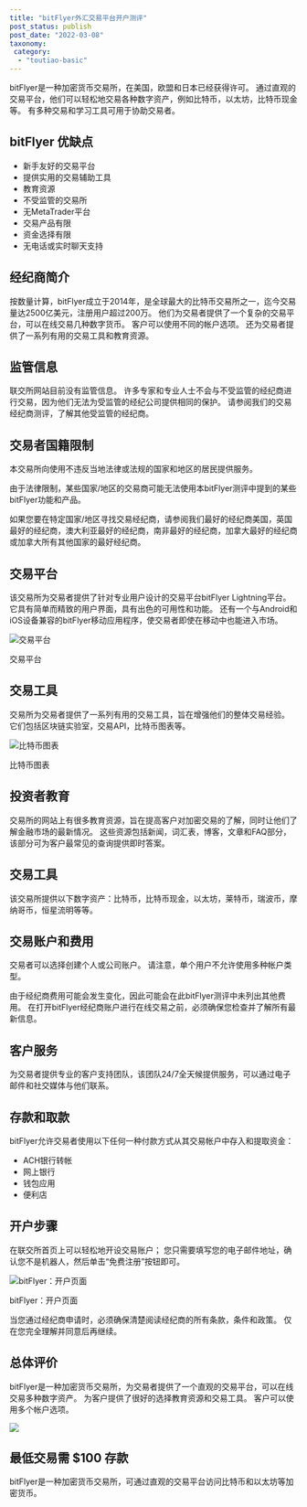 ```yaml
---
title: "bitFlyer外汇交易平台开户测评"
post_status: publish
post_date: "2022-03-08"
taxonomy:
 category: 
  - "toutiao-basic"
---
```


bitFlyer是一种加密货币交易所，在美国，欧盟和日本已经获得许可。 通过直观的交易平台，他们可以轻松地交易各种数字资产，例如比特币，以太坊，比特币现金等。 有多种交易和学习工具可用于协助交易者。

## bitFlyer 优缺点
- 新手友好的交易平台
- 提供实用的交易辅助工具
- 教育资源
- 不受监管的交易所
- 无MetaTrader平台
- 交易产品有限
- 资金选择有限
- 无电话或实时聊天支持


## 经纪商简介

按数量计算，bitFlyer成立于2014年，是全球最大的比特币交易所之一，迄今交易量达2500亿美元，注册用户超过200万。 他们为交易者提供了一个复杂的交易平台，可以在线交易几种数字货币。 客户可以使用不同的帐户选项。 还为交易者提供了一系列有用的交易工具和教育资源。

## 监管信息

联交所网站目前没有监管信息。 许多专家和专业人士不会与不受监管的经纪商进行交易，因为他们无法为受监管的经纪公司提供相同的保护。 请参阅我们的交易经纪商测评，了解其他受监管的经纪商。

## 交易者国籍限制

本交易所向使用不违反当地法律或法规的国家和地区的居民提供服务。

由于法律限制，某些国家/地区的交易商可能无法使用本bitFlyer测评中提到的某些bitFlyer功能和产品。

如果您要在特定国家/地区寻找交易经纪商，请参阅我们最好的经纪商美国，英国最好的经纪商，澳大利亚最好的经纪商，南非最好的经纪商，加拿大最好的经纪商或加拿大所有其他国家的最好经纪商。

## 交易平台

该交易所为交易者提供了针对专业用户设计的交易平台bitFlyer Lightning平台。 它具有简单而精致的用户界面，具有出色的可用性和功能。 还有一个与Android和iOS设备兼容的bitFlyer移动应用程序，使交易者即使在移动中也能进入市场。

![交易平台](https://cdn.fendou.la/funstoutiao/2020/11/bitFlyer-Review-Trading-Platform.jpg "交易平台")

交易平台

## 交易工具

交易所为交易者提供了一系列有用的交易工具，旨在增强他们的整体交易经验。 它们包括区块链实验室，交易API，比特币图表等。

![比特币图表](https://cdn.fendou.la/funstoutiao/2020/11/bitFlyer-Review-Bitcoin-Charts.jpg "比特币图表")

比特币图表

## 投资者教育

交易所的网站上有很多教育资源，旨在提高客户对加密交易的了解，同时让他们了解金融市场的最新情况。 这些资源包括新闻，词汇表，博客，文章和FAQ部分，该部分可为客户最常见的查询提供即时答案。

## 交易工具

该交易所提供以下数字资产：比特币，比特币现金，以太坊，莱特币，瑞波币，摩纳哥币，恒星流明等等。

## 交易账户和费用

交易者可以选择创建个人或公司账户。 请注意，单个用户不允许使用多种帐户类型。

由于经纪商费用可能会发生变化，因此可能会在此bitFlyer测评中未列出其他费用。 在打开bitFlyer经纪商账户进行在线交易之前，必须确保您检查并了解所有最新信息。

## 客户服务

为交易者提供专业的客户支持团队，该团队24/7全天候提供服务，可以通过电子邮件和社交媒体与他们联系。

## 存款和取款

bitFlyer允许交易者使用以下任何一种付款方式从其交易帐户中存入和提取资金：
- ACH银行转帐
- 网上银行
- 钱包应用
- 便利店

## 开户步骤

在联交所首页上可以轻松地开设交易账户； 您只需要填写您的电子邮件地址，确认您不是机器人，然后单击“免费注册”按钮即可。

![bitFlyer：开户页面](https://cdn.fendou.la/funstoutiao/2020/11/bitFlyer-Review-Account-Opening-Page.jpg "bitFlyer：开户页面")

bitFlyer：开户页面

当您通过经纪商申请时，必须确保清楚阅读经纪商的所有条款，条件和政策。 仅在您完全理解并同意后再继续。

## 总体评价

bitFlyer是一种加密货币交易所，为交易者提供了一个直观的交易平台，可以在线交易多种数字资产。 为客户提供了很好的选择教育资源和交易工具。 客户可以使用多个帐户选项。

![](https://cdn.fendou.la/funstoutiao/2020/11/bitFlyer-Logo.png)

## 最低交易需 **$100** 存款

bitFlyer是一种加密货币交易所，可通过直观的交易平台访问比特币和以太坊等加密货币。
